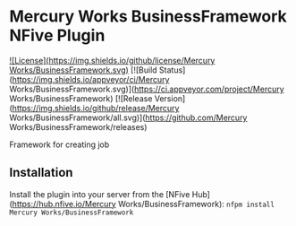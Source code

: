 # Mercury Works BusinessFramework NFive Plugin
[![License](https://img.shields.io/github/license/Mercury Works/BusinessFramework.svg)](LICENSE)
[![Build Status](https://img.shields.io/appveyor/ci/Mercury Works/BusinessFramework.svg)](https://ci.appveyor.com/project/Mercury Works/BusinessFramework)
[![Release Version](https://img.shields.io/github/release/Mercury Works/BusinessFramework/all.svg)](https://github.com/Mercury Works/BusinessFramework/releases)

Framework for creating job

## Installation
Install the plugin into your server from the [NFive Hub](https://hub.nfive.io/Mercury Works/BusinessFramework): `nfpm install Mercury Works/BusinessFramework`
